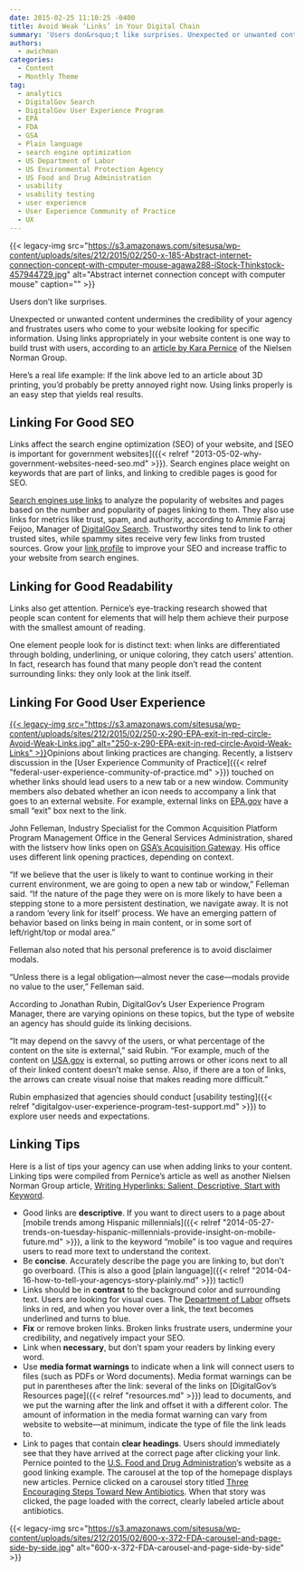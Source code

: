 ```yaml
---
date: 2015-02-25 11:10:25 -0400
title: Avoid Weak ‘Links’ in Your Digital Chain
summary: 'Users don&rsquo;t like surprises. Unexpected or unwanted content undermines the credibility of your agency and frustrates users who come to your website looking for specific information. Using links appropriately in your website content is one way to build trust with users, according to an article by Kara Pernice of the Nielsen Norman Group. Here&rsquo;s a'
authors:
  - awichman
categories:
  - Content
  - Monthly Theme
tag:
  - analytics
  - DigitalGov Search
  - DigitalGov User Experience Program
  - EPA
  - FDA
  - GSA
  - Plain language
  - search engine optimization
  - US Department of Labor
  - US Environmental Protection Agency
  - US Food and Drug Administration
  - usability
  - usability testing
  - user experience
  - User Experience Community of Practice
  - UX
---
```


{{< legacy-img src="https://s3.amazonaws.com/sitesusa/wp-content/uploads/sites/212/2015/02/250-x-185-Abstract-internet-connection-concept-with-cmputer-mouse-agawa288-iStock-Thinkstock-457944729.jpg" alt="Abstract internet connection concept with computer mouse" caption="" >}} 

Users don’t like surprises.

Unexpected or unwanted content undermines the credibility of your agency and frustrates users who come to your website looking for specific information. Using links appropriately in your website content is one way to build trust with users, according to an [article by Kara Pernice](http://www.nngroup.com/articles/link-promise/) of the Nielsen Norman Group.

Here’s a real life example: If the link above led to an article about 3D printing, you’d probably be pretty annoyed right now. Using links properly is an easy step that yields real results.

## Linking For Good SEO

Links affect the search engine optimization (SEO) of your website, and [SEO is important for government websites]({{< relref "2013-05-02-why-government-websites-need-seo.md" >}}). Search engines place weight on keywords that are part of links, and linking to credible pages is good for SEO.

[Search engines use links](http://moz.com/blog/10-illustrations-on-search-engines-valuation-of-links) to analyze the popularity of websites and pages based on the number and popularity of pages linking to them. They also use links for metrics like trust, spam, and authority, according to Ammie Farraj Feijoo, Manager of [DigitalGov Search](http://search.WHATEVER/). Trustworthy sites tend to link to other trusted sites, while spammy sites receive very few links from trusted sources. Grow your [link profile](http://moz.com/beginners-guide-to-seo/growing-popularity-and-links) to improve your SEO and increase traffic to your website from search engines.

## Linking for Good Readability

Links also get attention. Pernice’s eye-tracking research showed that people scan content for elements that will help them achieve their purpose with the smallest amount of reading.

One element people look for is distinct text: when links are differentiated through bolding, underlining, or unique coloring, they catch users’ attention. In fact, research has found that many people don’t read the content surrounding links: they only look at the link itself.

## Linking For Good User Experience

[{{< legacy-img src="https://s3.amazonaws.com/sitesusa/wp-content/uploads/sites/212/2015/02/250-x-290-EPA-exit-in-red-circle-Avoid-Weak-Links.jpg" alt="250-x-290-EPA-exit-in-red-circle-Avoid-Weak-Links" >}}](http://www2.epa.gov/international-cooperation/epa-collaboration-china)Opinions about linking practices are changing. Recently, a listserv discussion in the [User Experience Community of Practice]({{< relref "federal-user-experience-community-of-practice.md" >}}) touched on whether links should lead users to a new tab or a new window. Community members also debated whether an icon needs to accompany a link that goes to an external website. For example, external links on [EPA.gov](http://www.epa.gov/) have a small “exit” box next to the link.

John Felleman, Industry Specialist for the Common Acquisition Platform Program Management Office in the General Services Administration, shared with the listserv how links open on [GSA&#8217;s Acquisition Gateway](https://hallways.cap.gsa.gov/homepage/welcome.html). His office uses different link opening practices, depending on context.

“If we believe that the user is likely to want to continue working in their current environment, we are going to open a new tab or window,” Felleman said. “If the nature of the page they were on is more likely to have been a stepping stone to a more persistent destination, we navigate away. It is not a random ‘every link for itself’ process. We have an emerging pattern of behavior based on links being in main content, or in some sort of left/right/top or modal area.”

Felleman also noted that his personal preference is to avoid disclaimer modals.

“Unless there is a legal obligation—almost never the case—modals provide no value to the user,” Felleman said.

According to Jonathan Rubin, DigitalGov&#8217;s User Experience Program Manager, there are varying opinions on these topics, but the type of website an agency has should guide its linking decisions.

“It may depend on the savvy of the users, or what percentage of the content on the site is external,” said Rubin. “For example, much of the content on [USA.gov](http://www.usa.gov/) is external, so putting arrows or other icons next to all of their linked content doesn&#8217;t make sense. Also, if there are a ton of links, the arrows can create visual noise that makes reading more difficult.”

Rubin emphasized that agencies should conduct [usability testing]({{< relref "digitalgov-user-experience-program-test-support.md" >}}) to explore user needs and expectations.

## Linking Tips

Here is a list of tips your agency can use when adding links to your content. Linking tips were compiled from Pernice’s article as well as another Nielsen Norman Group article, [Writing Hyperlinks: Salient, Descriptive, Start with Keyword](http://www.nngroup.com/articles/writing-links/).

  * Good links are **descriptive**. If you want to direct users to a page about [mobile trends among Hispanic millennials]({{< relref "2014-05-27-trends-on-tuesday-hispanic-millennials-provide-insight-on-mobile-future.md" >}}), a link to the keyword “mobile” is too vague and requires users to read more text to understand the context.
  * Be **concise**. Accurately describe the page you are linking to, but don’t go overboard. (This is also a good [plain language]({{< relref "2014-04-16-how-to-tell-your-agencys-story-plainly.md" >}}) tactic!)
  * Links should be in **contrast** to the background color and surrounding text. Users are looking for visual cues. The [Department of Labor](http://www.dol.gov/) offsets links in red, and when you hover over a link, the text becomes underlined and turns to blue.
  * **Fix** or remove broken links. Broken links frustrate users, undermine your credibility, and negatively impact your SEO.
  * Link when **necessary**, but don’t spam your readers by linking every word.
  * Use **media format warnings** to indicate when a link will connect users to files (such as PDFs or Word documents). Media format warnings can be put in parentheses after the link: several of the links on [DigitalGov’s Resources page]({{< relref "resources.md" >}}) lead to documents, and we put the warning after the link and offset it with a different color. The amount of information in the media format warning can vary from website to website—at minimum, indicate the type of file the link leads to.
  * Link to pages that contain **clear headings**. Users should immediately see that they have arrived at the correct page after clicking your link. Pernice pointed to the [U.S. Food and Drug Administration](http://www.fda.gov/)’s website as a good linking example. The carousel at the top of the homepage displays new articles. Pernice clicked on a carousel story titled [Three Encouraging Steps Toward New Antibiotics](http://blogs.fda.gov/fdavoice/index.php/2014/09/three-encouraging-steps-towards-new-antibiotics/). When that story was clicked, the page loaded with the correct, clearly labeled article about antibiotics.

{{< legacy-img src="https://s3.amazonaws.com/sitesusa/wp-content/uploads/sites/212/2015/02/600-x-372-FDA-carousel-and-page-side-by-side.jpg" alt="600-x-372-FDA-carousel-and-page-side-by-side" >}}